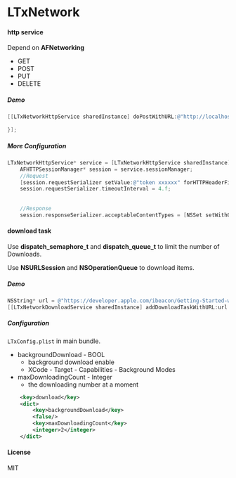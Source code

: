 # LTxNetwork
#### http service

Depend on **AFNetworking**

+ GET
+ POST
+ PUT
+ DELETE

##### Demo

```objective-c
[[LTxNetworkHttpService sharedInstance] doPostWithURL:@"http://localhost:8802/base-login/v1/api/mobile/user/authentication" param:@{ @"username":@"liangtong", @"password":@"xxxx", @"appId":@"8c41f00f-8870-469d-8180-5d9e556f0170", } complete:^(NSString * error, id retObj) {
        
}];
```



##### More Configuration

```objective-c
LTxNetworkHttpService* service = [LTxNetworkHttpService sharedInstance];
    AFHTTPSessionManager* session = service.sessionManager;
    //Request
    [session.requestSerializer setValue:@"token xxxxxx" forHTTPHeaderField:@"Authorization"];
    session.requestSerializer.timeoutInterval = 4.f;
    
    
    //Response
    session.responseSerializer.acceptableContentTypes = [NSSet setWithObjects:@"application/json", @"text/json", nil];
```

#### download task

Use **dispatch_semaphore_t**  and **dispatch_queue_t** to limit the number of Downloads.

Use **NSURLSession** and **NSOperationQueue** to download items.

##### Demo

```objective-c
NSString* url = @"https://developer.apple.com/ibeacon/Getting-Started-with-iBeacon.pdf";
[[LTxNetworkDownloadService sharedInstance] addDownloadTaskWithURL:url pathInSandbox:@"Library/Caches" saveName:@"test_download.pdf"];
```

##### Configuration

`LTxConfig.plist` in main bundle.

+ backgroundDownload - BOOL
  + background download enable
  + XCode - Target - Capabilities - Background Modes
+ maxDownloadingCount - Integer
  + the downloading number at a moment

``` xml
	<key>download</key>
	<dict>
		<key>backgroundDownload</key>
		<false/>
		<key>maxDownloadingCount</key>
		<integer>2</integer>
	</dict>
```



#### License

MIT

